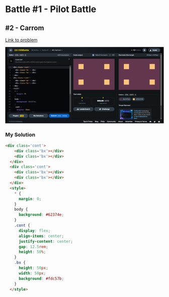 # Battle #1 - Pilot Battle

## #2 - Carrom

[Link to problem](https://cssbattle.dev/play/2)

![Result](../../assets/002.carrom.png)

### My Solution

```html
<div class='cont'>
    <div class='bx'></div>
    <div class='bx'></div>
  </div>
  <div class='cont'>
    <div class='bx'></div>
    <div class='bx'></div>
  </div>
  <style>
    * {
      margin: 0;
    }
    body {
      background: #62374e;
    }
    .cont {
      display: flex;
      align-items: center;
      justify-content: center;
      gap: 12.5rem;
      height: 50%;
    }
    .bx {
      height: 50px;
      width: 50px;
      background: #fdc57b;
    }
  </style>
```

